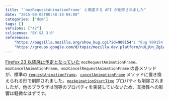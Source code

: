 ```yaml
---
title: "`mozRequestAnimationFrame` と関連する API が削除されました"
date: "2015-08-05T00:48:18-04:00"
categories: ["dom"]
tags: []
versions: ["42"]
cclicense: "BY-SA 3.0"
references:
    "https://bugzilla.mozilla.org/show_bug.cgi?id=909154": "Bug 909154 - Consider removing support for the prefixed mozRequestAnimationFrame"
    "https://groups.google.com/d/topic/mozilla.dev.platform/nULjUn_Zg1w/discussion": "Intent to unship: Prefixed mozRequestAnimationFrame and related APIs (mozAnimationStartTime, mozCancelAnimationFrame)"
---
```

[Firefox 23 以降廃止予定となっていた](https://www.fxsitecompat.com/ja/docs/2013/requestanimationframe-and-cancelanimationframe-have-been-unprefixed/) `mozRequestAnimationFrame`、`mozCancelAnimationFrame`、`mozCancelRequestAnimationFrame` の各メソッドが、標準の [`requestAnimationFrame`](https://developer.mozilla.org/ja/docs/Web/API/Window/requestAnimationFrame)、[`cancelAnimationFrame`](https://developer.mozilla.org/ja/docs/Web/API/Window/cancelAnimationFrame) メソッドに置き換えられる形で削除されました。[`mozAnimationStartTime`](https://developer.mozilla.org/ja/docs/Web/API/Window/mozAnimationStartTime) プロパティも削除されましたが、他のブラウザは同等のプロパティを実装していないため、互換性への影響は軽微なはずです。
